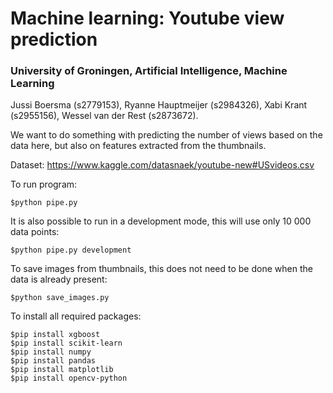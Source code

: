# Machine learning: Youtube view prediction
### University of Groningen, Artificial Intelligence, Machine Learning
Jussi Boersma (s2779153), Ryanne Hauptmeijer (s2984326), Xabi Krant (s2955156), Wessel van der Rest (s2873672).

We want to do something with predicting the number of views based on the data here, but also on features extracted from the thumbnails.

Dataset: https://www.kaggle.com/datasnaek/youtube-new#USvideos.csv

To run program:
```
$python pipe.py
```

It is also possible to run in a development mode, this will use only 10 000 data points:
```
$python pipe.py development
```

To save images from thumbnails, this does not need to be done when the data is already present:
```
$python save_images.py
```

To install all required packages:
```
$pip install xgboost
$pip install scikit-learn
$pip install numpy
$pip install pandas
$pip install matplotlib
$pip install opencv-python
```

